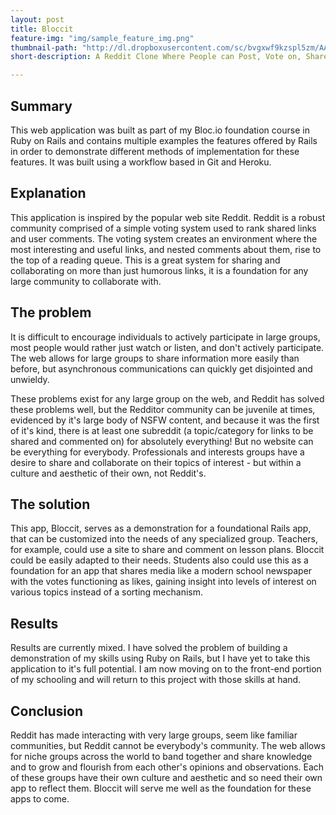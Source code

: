 ```yaml
---
layout: post
title: Bloccit
feature-img: "img/sample_feature_img.png"
thumbnail-path: "http://dl.dropboxusercontent.com/sc/bvgxwf9kzspl5zm/AAAkQnVXQokRBD28L2CZGULGa"
short-description: A Reddit Clone Where People can Post, Vote on, Share, and Save Links and Comments.

---
```

<!-- {:.center}
![](http://dl.dropboxusercontent.com/sc/bvgxwf9kzspl5zm/AAAkQnVXQokRBD28L2CZGULGa) -->

## Summary
This web application was built as part of my Bloc.io foundation course in Ruby on Rails and contains multiple examples the features offered by Rails in order to demonstrate different methods of implementation for these features. It was built using a workflow based in Git and Heroku.

## Explanation
This application is inspired by the popular web site Reddit. Reddit is a robust community comprised of a simple voting system used to rank shared links and user comments. The voting system creates an environment where the most interesting and useful links, and nested comments about them, rise to the top of a reading queue. This is a great system for sharing and collaborating on more than just humorous links, it is a foundation for any large community to collaborate with.

## The problem
It is difficult to encourage individuals to actively participate in large groups, most people would rather just watch or listen, and don't actively participate. The web allows for large groups to share information more easily than before, but asynchronous communications can quickly get disjointed and unwieldy.

These problems exist for any large group on the web, and Reddit has solved these problems well, but the Redditor community can be juvenile at times, evidenced by it's large body of NSFW content, and because it was the first of it's kind, there is at least one subreddit (a topic/category for links to be shared and commented on) for absolutely everything! But no website can be everything for everybody. Professionals and interests groups have a desire to share and collaborate on their topics of interest - but within a culture and aesthetic of their own, not Reddit's.

## The solution
This app, Bloccit, serves as a demonstration for a foundational Rails app, that can be customized into the needs of any specialized group. Teachers, for example, could use a site to share and comment on lesson plans. Bloccit could be easily adapted to their needs. Students also could use this as a foundation for an app that shares media like a modern school newspaper with the votes functioning as likes, gaining insight into levels of interest on various topics instead of a sorting mechanism.

## Results
Results are currently mixed. I have solved the problem of building a demonstration of my skills using Ruby on Rails, but I have yet to take this application to it's full potential. I am now moving on to the front-end portion of my schooling and will return to this project with those skills at hand.

## Conclusion
Reddit has made interacting with very large groups, seem like familiar communities, but Reddit cannot be everybody's community. The web allows for niche groups across the world to band together and share knowledge and to grow and flourish from each other's opinions and observations. Each of these groups have their own culture and aesthetic and so need their own app to reflect them. Bloccit will serve me well as the foundation for these apps to come.
